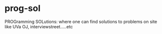prog-sol
========

PROGramming SOLutions: where one can find solutions to problems on site like UVa OJ, interviewstreet.....etc
